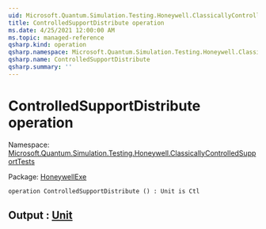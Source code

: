 ```yaml
---
uid: Microsoft.Quantum.Simulation.Testing.Honeywell.ClassicallyControlledSupportTests.ControlledSupportDistribute
title: ControlledSupportDistribute operation
ms.date: 4/25/2021 12:00:00 AM
ms.topic: managed-reference
qsharp.kind: operation
qsharp.namespace: Microsoft.Quantum.Simulation.Testing.Honeywell.ClassicallyControlledSupportTests
qsharp.name: ControlledSupportDistribute
qsharp.summary: ''
---
```


# ControlledSupportDistribute operation

Namespace: [Microsoft.Quantum.Simulation.Testing.Honeywell.ClassicallyControlledSupportTests](xref:Microsoft.Quantum.Simulation.Testing.Honeywell.ClassicallyControlledSupportTests)

Package: [HoneywellExe](https://nuget.org/packages/HoneywellExe)




```qsharp
operation ControlledSupportDistribute () : Unit is Ctl
```


## Output : [Unit](xref:microsoft.quantum.qsharp.valueliterals#unit-literal)

